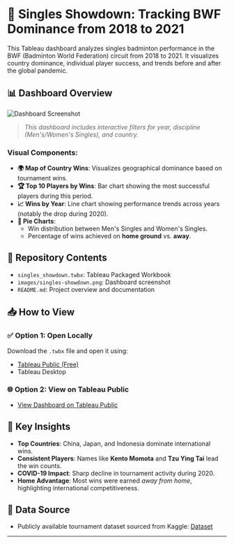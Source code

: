 # 🏸 Singles Showdown: Tracking BWF Dominance from 2018 to 2021

This Tableau dashboard analyzes singles badminton performance in the BWF (Badminton World Federation) circuit from 2018 to 2021. It visualizes country dominance, individual player success, and trends before and after the global pandemic.

## 📊 Dashboard Overview

![Dashboard Screenshot](bwf-image.png)

> *This dashboard includes interactive filters for year, discipline (Men's/Women's Singles), and country.*

### Visual Components:
- **🌍 Map of Country Wins**: Visualizes geographical dominance based on tournament wins.
- **🏆 Top 10 Players by Wins**: Bar chart showing the most successful players during this period.
- **📈 Wins by Year**: Line chart showing performance trends across years (notably the drop during 2020).
- **🥧 Pie Charts**:
  - Win distribution between Men's Singles and Women's Singles.
  - Percentage of wins achieved on **home ground** vs. **away**.

## 📂 Repository Contents

- `singles_showdown.twbx`: Tableau Packaged Workbook
- `images/singles-showdown.png`: Dashboard screenshot
- `README.md`: Project overview and documentation

## 📥 How to View

### ✅ Option 1: Open Locally
Download the `.twbx` file and open it using:
- [Tableau Public (Free)](https://public.tableau.com/en-us/s/download)
- Tableau Desktop

### 🌐 Option 2: View on Tableau Public
- [View Dashboard on Tableau Public](https://public.tableau.com/app/profile/shahnaz.husain/viz/TrackingBWFDominanceDashboard/SinglesShowdownDashboard)

## 📌 Key Insights

- **Top Countries**: China, Japan, and Indonesia dominate international wins.
- **Consistent Players**: Names like **Kento Momota** and **Tzu Ying Tai** lead the win counts. 
- **COVID-19 Impact**: Sharp decline in tournament activity during 2020.
- **Home Advantage**: Most wins were earned *away from home*, highlighting international competitiveness.

## 📘 Data Source

- Publicly available tournament dataset sourced from Kaggle: [Dataset](https://www.kaggle.com/datasets/sanderp/badminton-bwf-world-tour)

---

